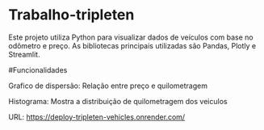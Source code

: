 # Trabalho-tripleten
Este projeto utiliza Python para visualizar dados de veículos com base no odômetro e preço. As bibliotecas principais utilizadas são Pandas, Plotly e Streamlit.

#Funcionalidades 

Grafico de dispersão: Relação entre preço e quilometragem

Histograma: Mostra a distribuição de quilometragem dos veiculos

URL: https://deploy-tripleten-vehicles.onrender.com/